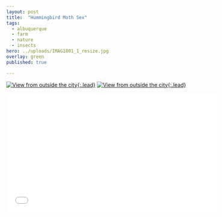 ```yaml
---
layout: post
title:  "Hummingbird Moth Sex"
tags:
  - albuquerque
  - farm
  - nature
  - insects
hero: ../uploads/IMAG1801_1_resize.jpg
overlay: green
published: true

---
```


[![View from outside the city](../uploads/IMAG1802_resize.jpg){:.lead}](../uploads/IMAG1802.jpg)
[![View from outside the city](../uploads/IMAG1801_1_resize.jpg){:.lead}](../uploads/IMAG1801_1.jpg)
<iframe width="560" height="315" src="../uploads/VIDEO0105.mp4" frameborder="0">Moths doing it in the garlic.</iframe>
